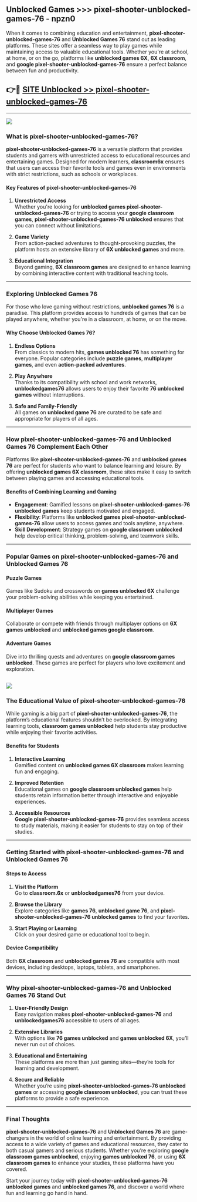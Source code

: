 ## Unblocked Games >>> pixel-shooter-unblocked-games-76 - npzn0 

When it comes to combining education and entertainment, **pixel-shooter-unblocked-games-76** and **Unblocked Games 76** stand out as leading platforms. These sites offer a seamless way to play games while maintaining access to valuable educational tools. Whether you're at school, at home, or on the go, platforms like **unblocked games 6X**, **6X classroom**, and **google pixel-shooter-unblocked-games-76** ensure a perfect balance between fun and productivity.
## 👉🔴 [SITE Unblocked >> pixel-shooter-unblocked-games-76](https://unblockedgames.edu.pl?title=pixel-shooter-unblocked-games-76&ref=22JU)
---
<a href="https://unblockedgames.edu.pl?title=pixel-shooter-unblocked-games-76&ref=22JU/"><img src="https://github.com/user-attachments/assets/438f12ca-57a4-47a3-8ead-c64da593a1e5"/></a>
### What is pixel-shooter-unblocked-games-76?  

**pixel-shooter-unblocked-games-76** is a versatile platform that provides students and gamers with unrestricted access to educational resources and entertaining games. Designed for modern learners, **classroom6x** ensures that users can access their favorite tools and games even in environments with strict restrictions, such as schools or workplaces.  

#### Key Features of pixel-shooter-unblocked-games-76  

1. **Unrestricted Access**  
   Whether you're looking for **unblocked games pixel-shooter-unblocked-games-76** or trying to access your **google classroom games**, **pixel-shooter-unblocked-games-76 unblocked** ensures that you can connect without limitations.  

2. **Game Variety**  
   From action-packed adventures to thought-provoking puzzles, the platform hosts an extensive library of **6X unblocked games** and more.  

3. **Educational Integration**  
   Beyond gaming, **6X classroom games** are designed to enhance learning by combining interactive content with traditional teaching tools.  



---

### Exploring Unblocked Games 76  

For those who love gaming without restrictions, **unblocked games 76** is a paradise. This platform provides access to hundreds of games that can be played anywhere, whether you're in a classroom, at home, or on the move.  

#### Why Choose Unblocked Games 76?  

1. **Endless Options**  
   From classics to modern hits, **games unblocked 76** has something for everyone. Popular categories include **puzzle games**, **multiplayer games**, and even **action-packed adventures**.  

2. **Play Anywhere**  
   Thanks to its compatibility with school and work networks, **unblockedgames76** allows users to enjoy their favorite **76 unblocked games** without interruptions.  

3. **Safe and Family-Friendly**  
   All games on **unblocked game 76** are curated to be safe and appropriate for players of all ages.  

---

### How pixel-shooter-unblocked-games-76 and Unblocked Games 76 Complement Each Other  

Platforms like **pixel-shooter-unblocked-games-76** and **unblocked games 76** are perfect for students who want to balance learning and leisure. By offering **unblocked games 6X classroom**, these sites make it easy to switch between playing games and accessing educational tools.  

#### Benefits of Combining Learning and Gaming  

- **Engagement**: Gamified lessons on **pixel-shooter-unblocked-games-76 unblocked games** keep students motivated and engaged.  
- **Flexibility**: Platforms like **unblocked games pixel-shooter-unblocked-games-76** allow users to access games and tools anytime, anywhere.  
- **Skill Development**: Strategy games on **google classroom unblocked** help develop critical thinking, problem-solving, and teamwork skills.  

---

### Popular Games on pixel-shooter-unblocked-games-76 and Unblocked Games 76  

#### Puzzle Games  

Games like Sudoku and crosswords on **games unblocked 6X** challenge your problem-solving abilities while keeping you entertained.  

#### Multiplayer Games  

Collaborate or compete with friends through multiplayer options on **6X games unblocked** and **unblocked games google classroom**.  

#### Adventure Games  

Dive into thrilling quests and adventures on **google classroom games unblocked**. These games are perfect for players who love excitement and exploration.  

<a href="http://download.freeplayer.one?title=pixel-shooter-unblocked-games-76&ref=23D/"><img src="https://github.com/user-attachments/assets/fe0c3e91-c8e1-489c-acf0-e2f614c12fb8"/></a>
---

### The Educational Value of pixel-shooter-unblocked-games-76  

While gaming is a big part of **pixel-shooter-unblocked-games-76**, the platform’s educational features shouldn’t be overlooked. By integrating learning tools, **classroom games unblocked** help students stay productive while enjoying their favorite activities.  

#### Benefits for Students  

1. **Interactive Learning**  
   Gamified content on **unblocked games 6X classroom** makes learning fun and engaging.  

2. **Improved Retention**  
   Educational games on **google classroom unblocked games** help students retain information better through interactive and enjoyable experiences.  

3. **Accessible Resources**  
   **Google pixel-shooter-unblocked-games-76** provides seamless access to study materials, making it easier for students to stay on top of their studies.  

---

### Getting Started with pixel-shooter-unblocked-games-76 and Unblocked Games 76  

#### Steps to Access  

1. **Visit the Platform**  
   Go to **classroom.6x** or **unblockedgames76** from your device.  

2. **Browse the Library**  
   Explore categories like **games 76**, **unblocked game 76**, and **pixel-shooter-unblocked-games-76 unblocked games** to find your favorites.  

3. **Start Playing or Learning**  
   Click on your desired game or educational tool to begin.  

#### Device Compatibility  

Both **6X classroom** and **unblocked games 76** are compatible with most devices, including desktops, laptops, tablets, and smartphones.  

---

### Why pixel-shooter-unblocked-games-76 and Unblocked Games 76 Stand Out  

1. **User-Friendly Design**  
   Easy navigation makes **pixel-shooter-unblocked-games-76** and **unblockedgames76** accessible to users of all ages.  

2. **Extensive Libraries**  
   With options like **76 games unblocked** and **games unblocked 6X**, you’ll never run out of choices.  

3. **Educational and Entertaining**  
   These platforms are more than just gaming sites—they’re tools for learning and development.  

4. **Secure and Reliable**  
   Whether you’re using **pixel-shooter-unblocked-games-76 unblocked games** or accessing **google classroom unblocked**, you can trust these platforms to provide a safe experience.  

---

### Final Thoughts  

**pixel-shooter-unblocked-games-76** and **Unblocked Games 76** are game-changers in the world of online learning and entertainment. By providing access to a wide variety of games and educational resources, they cater to both casual gamers and serious students. Whether you’re exploring **google classroom games unblocked**, enjoying **games unblocked 76**, or using **6X classroom games** to enhance your studies, these platforms have you covered.  

Start your journey today with **pixel-shooter-unblocked-games-76 unblocked games** and **unblocked games 76**, and discover a world where fun and learning go hand in hand.  